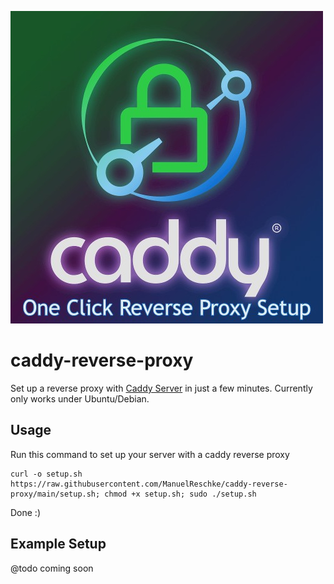 ![caddy-reverse-proxy-logo](caddy-reverse-proxy.jpg)

# caddy-reverse-proxy
Set up a reverse proxy with [Caddy Server](https://github.com/caddyserver/caddy) in just a few minutes. Currently only works under Ubuntu/Debian.

## Usage
Run this command to set up your server with a caddy reverse proxy

    curl -o setup.sh https://raw.githubusercontent.com/ManuelReschke/caddy-reverse-proxy/main/setup.sh; chmod +x setup.sh; sudo ./setup.sh

Done :)

## Example Setup

@todo coming soon